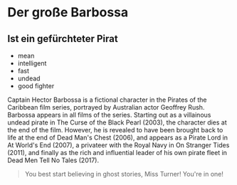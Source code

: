 # Der große Barbossa

## Ist ein gefürchteter Pirat

* mean
* intelligent
* fast
* undead
* good fighter

Captain Hector Barbossa is a fictional character in the Pirates of the Caribbean film series, portrayed by Australian actor Geoffrey Rush. Barbossa appears in all films of the series. Starting out as a villainous undead pirate in The Curse of the Black Pearl (2003), the character dies at the end of the film. However, he is revealed to have been brought back to life at the end of Dead Man's Chest (2006), and appears as a Pirate Lord in At World's End (2007), a privateer with the Royal Navy in On Stranger Tides (2011), and finally as the rich and influential leader of his own pirate fleet in Dead Men Tell No Tales (2017).

> You best start believing in ghost stories, Miss Turner!
> You're in one!
